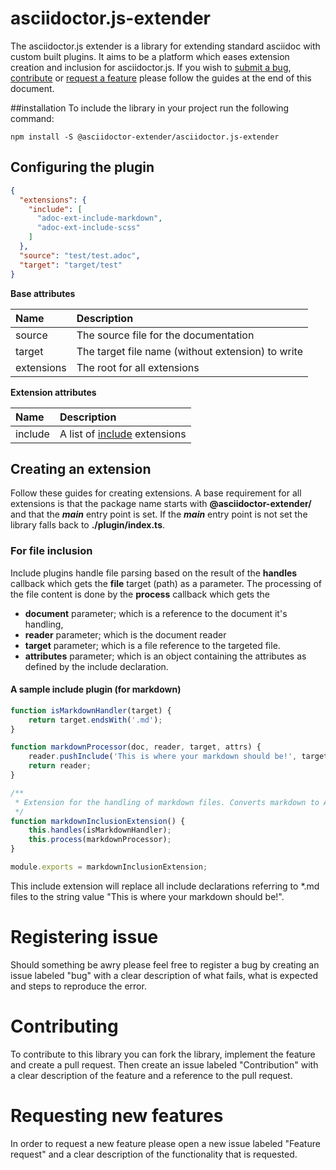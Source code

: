 # asciidoctor.js-extender
The asciidoctor.js extender is a library for extending standard asciidoc with custom
built plugins. It aims to be a platform which eases extension creation and inclusion
for asciidoctor.js. If you wish to [submit a bug](#registering-issue), [contribute](#contributing) or 
[request a feature](#requesting-new-features) please follow the guides at the end of this document.

##installation
To include the library in your project run the following command:
```
npm install -S @asciidoctor-extender/asciidoctor.js-extender
```

## Configuring the plugin
```json
{
  "extensions": {
    "include": [
      "adoc-ext-include-markdown",
      "adoc-ext-include-scss"
    ]
  },
  "source": "test/test.adoc",
  "target": "target/test"
}
```

**Base attributes**

| Name | Description |
|:---- |:------------|
| source | The source file for the documentation |
| target | The target file name (without extension) to write |
| extensions | The root for all extensions |

**Extension attributes**

| Name | Description |
|:---- |:----------- |
| include | A list of [include](#for-file-inclusion) extensions |


## Creating an extension
Follow these guides for creating extensions. A base requirement for all extensions is that the package name starts with 
**@asciidoctor-extender/** and that the _**main**_ entry point is set. If the _**main**_ entry point is not set the 
library falls back to **./plugin/index.ts**.
 

### For file inclusion
Include plugins handle file parsing based on the result of the **handles** callback which gets the **file** target 
(path) as a parameter. The processing of the file content is done by the **process** callback which gets the
* **document** parameter; which is a reference to the document it's handling,
* **reader** parameter; which is the document reader
* **target** parameter; which is a file reference to the targeted file.
* **attributes** parameter; which is an object containing the attributes as defined by the include declaration.

#### A sample include plugin (for markdown)
```javascript
function isMarkdownHandler(target) {
    return target.endsWith('.md');
}

function markdownProcessor(doc, reader, target, attrs) {
    reader.pushInclude('This is where your markdown should be!', target, target, 1, attrs);
    return reader;
}

/**
 * Extension for the handling of markdown files. Converts markdown to AsciiDoc.
 */
function markdownInclusionExtension() {
    this.handles(isMarkdownHandler);
    this.process(markdownProcessor);
}

module.exports = markdownInclusionExtension;
```

This include extension will replace all include declarations referring to *.md files to the string value "This is where 
your markdown should be!". 

# Registering issue
Should something be awry please feel free to register a bug by creating an issue labeled "bug" with a clear description 
of what fails, what is expected and steps to reproduce the error.


# Contributing
To contribute to this library you can fork the library, implement the feature and create a pull request. Then create an 
issue labeled "Contribution" with a clear description of the feature and a reference to the pull request.

# Requesting new features
In order to request a new feature please open a new issue labeled "Feature request" and a clear description of
the functionality that is requested.

